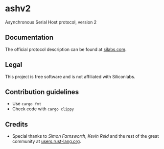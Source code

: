 # ashv2

Asynchronous Serial Host protocol, version 2

## Documentation

The official protocol description can be found
at [silabs.com](https://www.silabs.com/documents/public/user-guides/ug101-uart-gateway-protocol-reference.pdf).

## Legal

This project is free software and is not affiliated with Siliconlabs.

## Contribution guidelines

* Use `cargo fmt`
* Check code with `cargo clippy`

## Credits

* Special thanks to *Simon Farnsworth*, *Kevin Reid* and the rest of the great community
  at [users.rust-lang.org](https://users.rust-lang.org/).